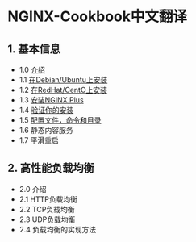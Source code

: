 # NGINX-Cookbook中文翻译
## 1. 基本信息
  - 1.0 [介绍](/articles/basics.md)
  - 1.1 [在Debian/Ubuntu上安装](/articles/basics.md#11-在debianubuntu上安装)
  - 1.2 [在RedHat/CentO上安装](/articles/basics.md#12-在redhatcentos上安装)
  - 1.3 [安装NGINX Plus](/articles/basics.md#13-安装nginx-plus)
  - 1.4 [验证你的安装](/articles/basics.md#14-验证你的安装)
  - 1.5 [配置文件，命令和目录](/articles/basics.md#15-配置文件命令和目录)
  - 1.6 静态内容服务
  - 1.7 平滑重启
## 2. 高性能负载均衡
  - 2.0 介绍
  - 2.1 HTTP负载均衡
  - 2.2 TCP负载均衡
  - 2.3 UDP负载均衡
  - 2.4 负载均衡的实现方法
 
